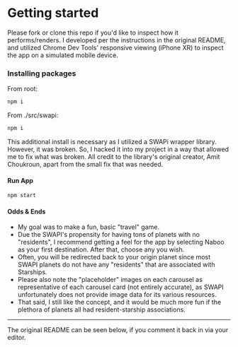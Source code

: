 # Getting started
Please fork or clone this repo if you'd like to inspect how it performs/renders. I developed per the instructions in the original README, and utilized Chrome Dev Tools' responsive viewing (iPhone XR) to inspect the app on a simulated mobile device.

### Installing packages
From root: 

```bash
npm i
```
From ./src/swapi:

```bash
npm i
```

This additional install is necessary as I utilized a SWAPi wrapper library. 
However, it was broken. So, I hacked it into my project in a way that allowed me to fix what was broken. 
All credit to the library's original creator, Amit Choukroun, apart from the small fix that was needed.

#### Run App

```bash
npm start
```

#### Odds & Ends
- My goal was to make a fun, basic "travel" game.
- Due the SWAPI's propensity for having tons of planets with no "residents", I recommend 
getting a feel for the app by selecting Naboo as your first destination. 
After that, choose any you wish. 
- Often, you will be redirected back to your origin planet since most SWAPI planets
do not have any "residents" that are associated with Starships. 
- Please also note the "placeholder" images on each carousel as representative of each carousel card (not entirely accurate), 
as SWAPI unfortunately does not provide image data for its various resources.
- That said, I still like the concept, and it would be much more fun if the plethora of planets all had resident-starship associations.
<hr>
The original README can be seen below, if you comment it back in via your editor.
<br>
<!--
# Inception Health React Coding Challenge

Using [Star Wars API](https://swapi.dev/documentation), create an _informative_ mobile app that _delights_ Star Wars fans! This will be your opportunity to showcase something you pride yourself on. This could be code organization, animation, testing, UX, UI, app performance, etc. 

## Ideas
- Visualize a single Entity's details.
- Visualize Entity Relationships
- Search
- Rate Star Wars Characters
- Vehicle E-Commerce
- Planet Tourism Brochure
- Your own idea!

## Getting Started

### Use Template and Clone git repo

```bash
git clone git@github.com:{GH_USERNAME}/ih-web-challenge.git
```

### Local Development

This app follows the standard setup for [create-react-app](https://create-react-app.dev/docs/adding-typescript/) with typescript.

#### Run App

```bash
npm start
```

#### Test App

```bash
npm run test
```

#### UI Component Library

This project has pre-installed the [React Bootstrap](https://react-bootstrap.netlify.app/docs/components/accordion) library for convenience. It is not required to use this component library.

-->
